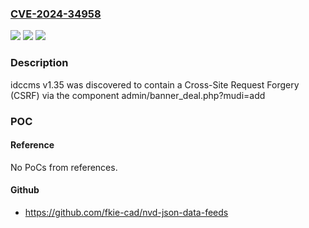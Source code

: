 ### [CVE-2024-34958](https://cve.mitre.org/cgi-bin/cvename.cgi?name=CVE-2024-34958)
![](https://img.shields.io/static/v1?label=Product&message=n%2Fa&color=blue)
![](https://img.shields.io/static/v1?label=Version&message=n%2Fa&color=blue)
![](https://img.shields.io/static/v1?label=Vulnerability&message=n%2Fa&color=brighgreen)

### Description

idccms v1.35 was discovered to contain a Cross-Site Request Forgery (CSRF) via the component admin/banner_deal.php?mudi=add

### POC

#### Reference
No PoCs from references.

#### Github
- https://github.com/fkie-cad/nvd-json-data-feeds

